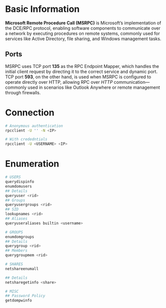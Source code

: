 
# Basic Information
**Microsoft Remote Procedure Call (MSRPC)** is Microsoft’s implementation of the DCE/RPC protocol, enabling software components to communicate over a network by executing procedures on remote systems, commonly used for services like Active Directory, file sharing, and Windows management tasks.

## Ports
MSRPC uses TCP port **135** as the RPC Endpoint Mapper, which handles the initial client request by directing it to the correct service and dynamic port. TCP port **593**, on the other hand, is used when MSRPC is configured to operate directly over HTTP, allowing RPC over *HTTP* communication—commonly used in scenarios like Outlook Anywhere or remote management through firewalls.


# Connection
```bash
# Anonymous authentication
rpcclient -U '' -N <IP>

# With crededntials
rpcclient -U <USERNAME> <IP>
```

# Enumeration
```bash
# USERS
querydispinfo
enumdomusers
## Details
queryuser <rid>
## Groups
queryusergroups <rid>
## SID
lookupnames <rid>
## Aliases
queryuseraliases builtin <username>

# GROUPS
enumdomgroups
## Details
querygroup <rid>
## Members
querygroupmem <rid>

# SHARES
netshareenumall

## Details
netsharegetinfo <share>

# MISC
## Password Policy
getdompwinfo
```